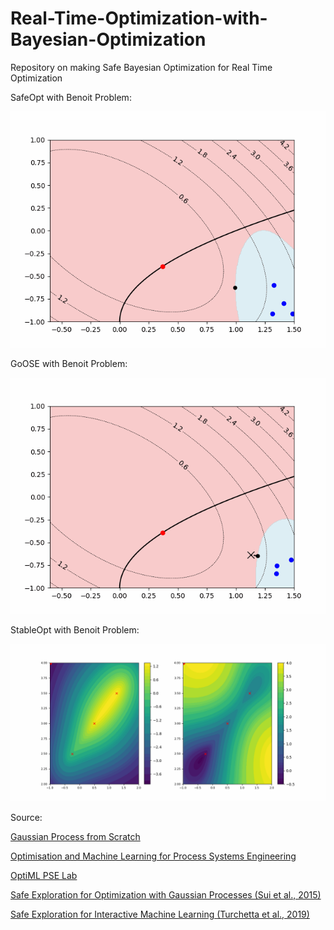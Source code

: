 # Real-Time-Optimization-with-Bayesian-Optimization

Repository on making Safe Bayesian Optimization for Real Time Optimization

SafeOpt with Benoit Problem:

![An animated GIF demonstrating my project](output/Benoit_SafeOpt_Outputs.gif)

GoOSE with Benoit Problem:

![An animated GIF demonstrating my project](output/Benoit_GoOSE_Outputs.gif)

StableOpt with Benoit Problem:

![An animated GIF demonstrating my project](output/W_shaped_Outputs.gif)

Source:

[Gaussian Process from Scratch](https://github.com/AntonioE89/Gaussian-Process-from-scratch)

[Optimisation and Machine Learning for Process Systems Engineering](https://www.imperial.ac.uk/optimisation-and-machine-learning-for-process-engineering/about-us/)

[OptiML PSE Lab](https://github.com/OptiMaL-PSE-Lab)

[Safe Exploration for Optimization with Gaussian Processes (Sui et al., 2015)](https://proceedings.mlr.press/v37/sui15.html)

[Safe Exploration for Interactive Machine Learning (Turchetta et al., 2019)](https://proceedings.neurips.cc/paper_files/paper/2019/hash/4f398cb9d6bc79ae567298335b51ba8a-Abstract.html)
